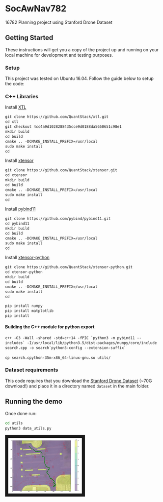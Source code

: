 # SocAwNav782
16782 Planning project using Stanford Drone Dataset

## Getting Started

These instructions will get you a copy of the project up and running on your local machine for development and testing purposes.

### Setup

This project was tested on Ubuntu 16.04. Follow the guide below to setup the code:

### C++ Libraries

Install [XTL](https://github.com/QuantStack/xtl)

```
git clone https://github.com/QuantStack/xtl.git
cd xtl
git checkout 4cc4a9d1028288435cce9d0188da5650651c98e1
mkdir build
cd build
cmake .. -DCMAKE_INSTALL_PREFIX=/usr/local
sudo make install
cd
```

Install [xtensor](https://github.com/QuantStack/xtensor)

```
git clone https://github.com/QuantStack/xtensor.git
cd xtensor
mkdir build
cd build
cmake .. -DCMAKE_INSTALL_PREFIX=/usr/local
sudo make install
cd
```

Install [pybind11](https://github.com/pybind/pybind11/)

```
git clone https://github.com/pybind/pybind11.git
cd pybind11
mkdir build
cd build
cmake .. -DCMAKE_INSTALL_PREFIX=/usr/local
sudo make install
cd
```

Install [xtensor-python](https://github.com/QuantStack/xtensor-python)

```
git clone https://github.com/QuantStack/xtensor-python.git
cd xtensor-python
mkdir build
cd build
cmake .. -DCMAKE_INSTALL_PREFIX=/usr/local
sudo make install
cd
```


```
pip install numpy
pip install matplotlib
pip install 
```


#### Building the C++ module for python export

```
c++ -O3 -Wall -shared -std=c++14 -fPIC `python3 -m pybind11 --includes` -I/usr/local/lib/python3.5/dist-packages/numpy/core/include search.cpp -o search`python3-config --extension-suffix`

cp search.cpython-35m-x86_64-linux-gnu.so utils/
```

### Dataset requirements

This code requires that you download the [Stanford Drone Dataset](http://vatic2.stanford.edu/stanford_campus_dataset.zip) (~70G download!) and place it in a directory named `dataset` in the main folder.

## Running the demo

Once done run:
``` bash
cd utils
python3 data_utils.py
```

<a href="http://www.youtube.com/watch?feature=player_embedded&v=aBGHSeXeBdE" target="_blank"><img src="demo.png"
alt="DEMO_IMAGE" width="240" height="180" border="10" /></a>